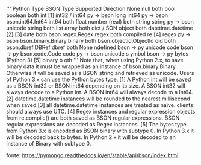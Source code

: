 '''
Python Type     	        BSON Type 	    Supported Direction
None 	                    null 	        both
bool 	                    boolean 	    both
int [1] 	                int32 / int64 	py -> bson
long 	                    int64 	        py -> bson
bson.int64.Int64 	        int64 	        both
float 	                    number (real) 	both
string 	                    string 	        py -> bson
unicode 	                string 	        both
list 	                    array 	        both
dict / SON 	                object 	        both
datetime.datetime [2] [3] 	date 	        both
bson.regex.Regex 	        regex 	        both
compiled re [4] 	        regex 	        py -> bson
bson.binary.Binary 	        binary 	        both
bson.objectid.ObjectId 	    oid 	        both
bson.dbref.DBRef 	        dbref 	        both
None 	                    ndefined 	    bson -> py
unicode 	                code 	        bson -> py
bson.code.Code 	            code 	        py -> bson
unicode 	s               ymbol 	        bson -> py
bytes (Python 3) [5] 	    binary 	b       oth
'''
Note that, when using Python 2.x, to save binary data it must be wrapped as an instance of bson.binary.Binary. Otherwise it will be saved as a BSON string and retrieved as unicode. Users of Python 3.x can use the Python bytes type.
[1]	A Python int will be saved as a BSON int32 or BSON int64 depending on its size. A BSON int32 will always decode to a Python int. A BSON int64 will always decode to a Int64.
[2]	datetime.datetime instances will be rounded to the nearest millisecond when saved
[3]	all datetime.datetime instances are treated as naive. clients should always use UTC.
[4]	Regex instances and regular expression objects from re.compile() are both saved as BSON regular expressions. BSON regular expressions are decoded as Regex instances.
[5]	The bytes type from Python 3.x is encoded as BSON binary with subtype 0. In Python 3.x it will be decoded back to bytes. In Python 2.x it will be decoded to an instance of Binary with subtype 0.

fonte: https://pymongo.readthedocs.io/en/stable/api/bson/index.html